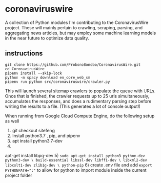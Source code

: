 # coronaviruswire

A collection of Python modules I'm contributing to the CoronavirusWire project. These will mainly pertain to crawling, scraping, parsing, and aggregating news articles, but may employ some machine learning models in the near future to optimize data quality.

## instructions

```pip install pipenv
git clone https://github.com/ProbonoBonobo/CoronavirusWire.git
cd CoronavirusWire
pipenv install --skip-lock
python -m spacy download en_core_web_sm
pipenv run python src/coronaviruswire/crawler.py
```

This will launch several sitemap crawlers to populate the queue with URLs. Once that is finished, the crawler requests up to 25 urls simultaneously, accumulates the responses, and does a rudimentary parsing step before writing the results to a file. (This generates a lot of console output!)

When running from Google Cloud Compute Engine, do the following setup as well

1) git checkout sitefeng
2) Install python3.7 , pip, and pipenv
3) apt install python3.7-dev
4)
apt-get install libpq-dev
5)
`sudo apt-get install python3 python-dev python3-dev \
build-essential libssl-dev libffi-dev \
libxml2-dev libxslt1-dev zlib1g-dev \
python-pip`
6) create .env file and add `export PYTHONPATH=":"` to allow for python to import module inside the current project folder
